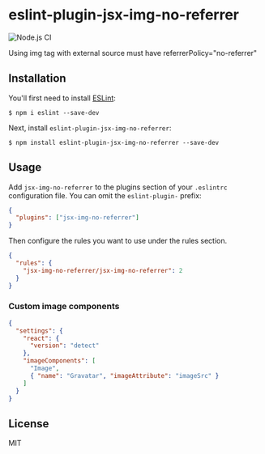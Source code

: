 # eslint-plugin-jsx-img-no-referrer

![Node.js CI](https://github.com/darwintantuco/eslint-plugin-jsx-img-no-referrer/workflows/Node.js%20CI/badge.svg)

Using img tag with external source must have referrerPolicy="no-referrer"

## Installation

You'll first need to install [ESLint](http://eslint.org):

```
$ npm i eslint --save-dev
```

Next, install `eslint-plugin-jsx-img-no-referrer`:

```
$ npm install eslint-plugin-jsx-img-no-referrer --save-dev
```

## Usage

Add `jsx-img-no-referrer` to the plugins section of your `.eslintrc` configuration file. You can omit the `eslint-plugin-` prefix:

```json
{
  "plugins": ["jsx-img-no-referrer"]
}
```

Then configure the rules you want to use under the rules section.

```json
{
  "rules": {
    "jsx-img-no-referrer/jsx-img-no-referrer": 2
  }
}
```

### Custom image components

```json
{
  "settings": {
    "react": {
      "version": "detect"
    },
    "imageComponents": [
      "Image",
      { "name": "Gravatar", "imageAttribute": "imageSrc" }
    ]
  }
}
```

## License

MIT
